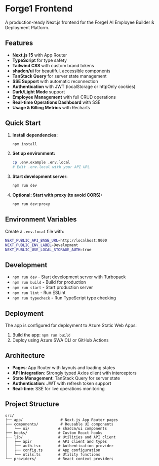 # Forge1 Frontend

A production-ready Next.js frontend for the Forge1 AI Employee Builder & Deployment Platform.

## Features

- **Next.js 15** with App Router
- **TypeScript** for type safety
- **Tailwind CSS** with custom brand tokens
- **shadcn/ui** for beautiful, accessible components
- **TanStack Query** for server state management
- **SSE Support** with automatic reconnection
- **Authentication** with JWT (localStorage or httpOnly cookies)
- **Dark/Light Mode** support
- **Employee Management** with full CRUD operations
- **Real-time Operations Dashboard** with SSE
- **Usage & Billing Metrics** with Recharts

## Quick Start

1. **Install dependencies:**
   ```bash
   npm install
   ```

2. **Set up environment:**
   ```bash
   cp .env.example .env.local
   # Edit .env.local with your API URL
   ```

3. **Start development server:**
   ```bash
   npm run dev
   ```

4. **Optional: Start with proxy (to avoid CORS):**
   ```bash
   npm run dev:proxy
   ```

## Environment Variables

Create a `.env.local` file with:

```bash
NEXT_PUBLIC_API_BASE_URL=http://localhost:8000
NEXT_PUBLIC_ENV_LABEL=Development
NEXT_PUBLIC_USE_LOCAL_STORAGE_AUTH=true
```

## Development

- `npm run dev` - Start development server with Turbopack
- `npm run build` - Build for production
- `npm run start` - Start production server
- `npm run lint` - Run ESLint
- `npm run typecheck` - Run TypeScript type checking

## Deployment

The app is configured for deployment to Azure Static Web Apps:

1. Build the app: `npm run build`
2. Deploy using Azure SWA CLI or GitHub Actions

## Architecture

- **Pages**: App Router with layouts and loading states
- **API Integration**: Strongly typed Axios client with interceptors
- **State Management**: TanStack Query for server state
- **Authentication**: JWT with refresh token support
- **Real-time**: SSE for live operations monitoring

## Project Structure

```
src/
├── app/                 # Next.js App Router pages
├── components/          # Reusable UI components
│   └── ui/             # shadcn/ui components
├── hooks/              # Custom React hooks
├── lib/                # Utilities and API client
│   ├── api/            # API client and types
│   ├── auth.tsx        # Authentication provider
│   ├── config.ts       # App configuration
│   └── utils.ts        # Utility functions
└── providers/          # React context providers
```